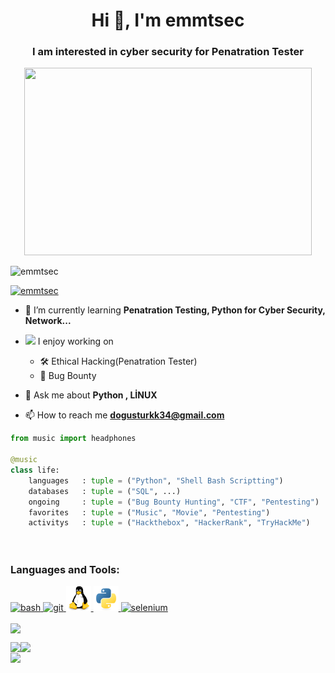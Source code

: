 <h1 align="center">Hi 👋, I'm emmtsec</h1>
<h3 align="center">I am interested in cyber security for Penatration Tester</h3>
<p align="center">
  <img width="460" height="300" src="https://cdn.kibrispdr.org/data/1781/hacker-gif-30.gif">
</p>

<p align="left"> <img src="https://komarev.com/ghpvc/?username=emmtsec&label=Profile%20views&color=0e75b6&style=flat" alt="emmtsec" /> </p>

<p align="left"> <a href="https://github.com/ryo-ma/github-profile-trophy"><img src="https://github-profile-trophy.vercel.app/?username=emmtsec" alt="emmtsec" /></a> </p>

- 🌱 I’m currently learning **Penatration Testing, Python for Cyber Security, Network...**

- <img src="https://media.giphy.com/media/WUlplcMpOCEmTGBtBW/giphy.gif" width="30"> I enjoy working on
  - 🛠 Ethical Hacking(Penatration Tester)
  - 🐞 Bug Bounty

- 💬 Ask me about **Python , LİNUX**

- 📫 How to reach me **dogusturkk34@gmail.com**

```python
from music import headphones

@music
class life:
    languages   : tuple = ("Python", "Shell Bash Scriptting")
    databases   : tuple = ("SQL", ...)
    ongoing     : tuple = ("Bug Bounty Hunting", "CTF", "Pentesting")
    favorites   : tuple = ("Music", "Movie", "Pentesting")
    activitys   : tuple = ("Hackthebox", "HackerRank", "TryHackMe")

​
```

<h3 align="left">Languages and Tools:</h3>
<p align="left"> <a href="https://www.gnu.org/software/bash/" target="_blank" rel="noreferrer"> <img src="https://www.vectorlogo.zone/logos/gnu_bash/gnu_bash-icon.svg" alt="bash" width="40" height="40"/> </a> <a href="https://git-scm.com/" target="_blank" rel="noreferrer"> <img src="https://www.vectorlogo.zone/logos/git-scm/git-scm-icon.svg" alt="git" width="40" height="40"/> </a> <a href="https://www.linux.org/" target="_blank" rel="noreferrer"> <img src="https://raw.githubusercontent.com/devicons/devicon/master/icons/linux/linux-original.svg" alt="linux" width="40" height="40"/> </a> <a href="https://www.python.org" target="_blank" rel="noreferrer"> <img src="https://raw.githubusercontent.com/devicons/devicon/master/icons/python/python-original.svg" alt="python" width="40" height="40"/> </a> <a href="https://www.selenium.dev" target="_blank" rel="noreferrer"> <img src="https://raw.githubusercontent.com/detain/svg-logos/780f25886640cef088af994181646db2f6b1a3f8/svg/selenium-logo.svg" alt="selenium" width="40" height="40"/> </a> </p>



<p><img align="center" src="https://github-readme-streak-stats.herokuapp.com?user=emmtsec&theme=dark&date_format=M%20j%5B%2C%20Y%5D" /></p>
<img align="left" src="https://github-readme-stats.vercel.app/api/top-langs/?username=emmtsec&layout=compact">
<p><img align="left" src="hhttps://github-readme-stats.vercel.app/api/pin/?username=emmtsec&repo=github-readme-stats"></p>
<p><br><img align="left" src="https://github-readme-stats.vercel.app/api?username=emmtsec&theme=blue-green"></br></p>
